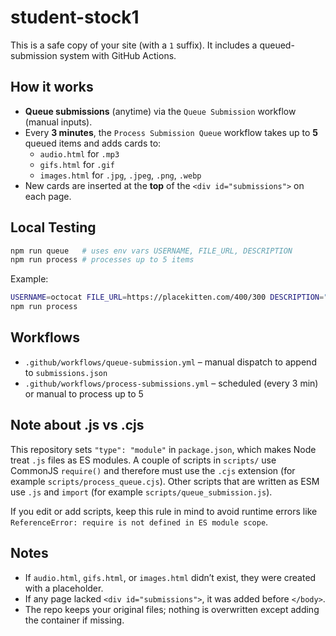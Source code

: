 # student-stock1

This is a safe copy of your site (with a `1` suffix). It includes a queued-submission system with GitHub Actions.

## How it works

- **Queue submissions** (anytime) via the `Queue Submission` workflow (manual inputs).
- Every **3 minutes**, the `Process Submission Queue` workflow takes up to **5** queued items and adds cards to:
  - `audio.html` for `.mp3`
  - `gifs.html` for `.gif`
  - `images.html` for `.jpg`, `.jpeg`, `.png`, `.webp`
- New cards are inserted at the **top** of the `<div id="submissions">` on each page.

## Local Testing

```bash
npm run queue   # uses env vars USERNAME, FILE_URL, DESCRIPTION
npm run process # processes up to 5 items
```

Example:
```bash
USERNAME=octocat FILE_URL=https://placekitten.com/400/300 DESCRIPTION="test" npm run queue
npm run process
```

## Workflows

- `.github/workflows/queue-submission.yml` – manual dispatch to append to `submissions.json`
- `.github/workflows/process-submissions.yml` – scheduled (every 3 min) or manual to process up to 5

Note about .js vs .cjs
----------------------

This repository sets `"type": "module"` in `package.json`, which makes Node treat `.js` files as ES modules. A couple of scripts in `scripts/` use CommonJS `require()` and therefore must use the `.cjs` extension (for example `scripts/process_queue.cjs`). Other scripts that are written as ESM use `.js` and `import` (for example `scripts/queue_submission.js`).

If you edit or add scripts, keep this rule in mind to avoid runtime errors like `ReferenceError: require is not defined in ES module scope`.

## Notes

- If `audio.html`, `gifs.html`, or `images.html` didn’t exist, they were created with a placeholder.
- If any page lacked `<div id="submissions">`, it was added before `</body>`.
- The repo keeps your original files; nothing is overwritten except adding the container if missing.
```

